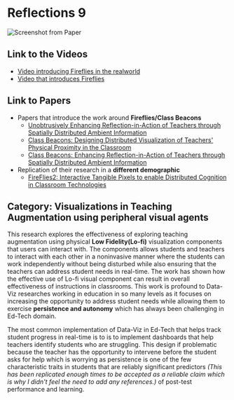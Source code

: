 Reflections 9
===

![Screenshot from Paper](/images/fireflies.png)

Link to the Videos
---------------------
- [Video introducing Fireflies in the realworld](https://www.youtube.com/watch?v=aIvMvzEPi6Q&t=10s)
- [Video that introduces Fireflies](https://www.youtube.com/watch?v=m4gSaI1LxA8)

Link to Papers
-----------------
- Papers that introduce the work around **Fireflies/Class Beacons**
  - [Unobtrusively Enhancing Reflection-in-Action of Teachers through Spatially Distributed Ambient Information](https://dl.acm.org/doi/pdf/10.1145/3290605.3300321)
  - [Class Beacons: Designing Distributed Visualization of Teachers' Physical Proximity in the Classroom](https://dl.acm.org/doi/pdf/10.1145/3173225.3173243)
  - [Class Beacons: Enhancing Reflection-in-Action of Teachers through Spatially Distributed Ambient Information](https://dl.acm.org/doi/pdf/10.1145/3290607.3313239)
- Replication of their research in a **different demographic**
  - [FireFlies2: Interactive Tangible Pixels to enable Distributed Cognition in Classroom Technologies](https://dl.acm.org/doi/pdf/10.1145/3132272.3134122)

Category: Visualizations in Teaching Augmentation using peripheral visual agents
----------------------------------------------------------

This research explores the effectiveness of exploring teaching augmentation using physical **Low Fidelity(Lo-fi)** visualization components that users can interact with. The components allows students and teachers to interact with each other in a noninvasive manner where the students can work independently without being disturbed while also ensuring that the teachers can address student needs in real-time. The work has shown how the effective use of Lo-fi visual component can result in overall effectiveness of instructions in classrooms. This work is profound to Data-Viz researches working in education in so many levels as it focuses on increasing the opportunity to address student needs while allowing them to exercise **persistence and autonomy** which has always been challenging in Ed-Tech domain.

The most common implementation of Data-Viz in Ed-Tech that helps track student progress in real-time is to is to implement dashboards that help teachers identify students who are struggling. This design if problematic because the teacher has the opportunity to intervene before the student asks for help which is worrying as persistence is one of the few characteristic traits in students that are reliably significant predictors *(This has been replicated enough times to be accepted as a reliable claim which is why I didn't feel the need to add any references.)* of post-test performance and learning.   

